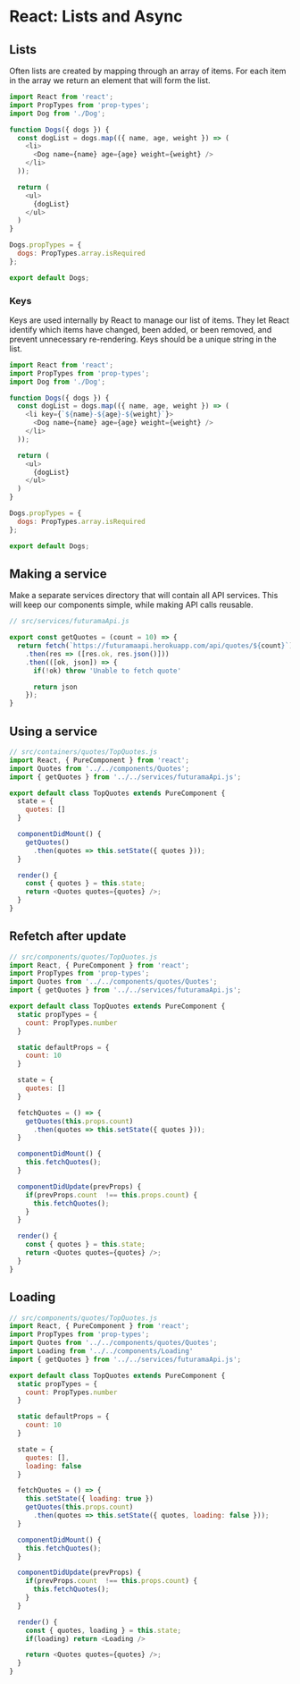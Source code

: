 # React: Lists and Async

## Lists

Often lists are created by mapping through an array of items.
For each item in the array we return an element that will form
the list.

```js
import React from 'react';
import PropTypes from 'prop-types';
import Dog from './Dog';

function Dogs({ dogs }) {
  const dogList = dogs.map(({ name, age, weight }) => (
    <li>
      <Dog name={name} age={age} weight={weight} />
    </li>
  ));

  return (
    <ul>
      {dogList}
    </ul>
  )
}

Dogs.propTypes = {
  dogs: PropTypes.array.isRequired
};

export default Dogs;
```

### Keys

Keys are used internally by React to manage our list of items.
They let React identify which items have changed, been added,
or been removed, and prevent unnecessary re-rendering. Keys
should be a unique string in the list.

```js
import React from 'react';
import PropTypes from 'prop-types';
import Dog from './Dog';

function Dogs({ dogs }) {
  const dogList = dogs.map(({ name, age, weight }) => (
    <li key={`${name}-${age}-${weight}`}>
      <Dog name={name} age={age} weight={weight} />
    </li>
  ));

  return (
    <ul>
      {dogList}
    </ul>
  )
}

Dogs.propTypes = {
  dogs: PropTypes.array.isRequired
};

export default Dogs;
```

## Making a service

Make a separate services directory that will contain all API services.
This will keep our components simple, while making API calls reusable.

```js
// src/services/futuramaApi.js

export const getQuotes = (count = 10) => {
  return fetch(`https://futuramaapi.herokuapp.com/api/quotes/${count}`)
    .then(res => ([res.ok, res.json()]))
    .then(([ok, json]) => {
      if(!ok) throw 'Unable to fetch quote'

      return json
    });
}
```

## Using a service

```js
// src/containers/quotes/TopQuotes.js
import React, { PureComponent } from 'react';
import Quotes from '../../components/Quotes';
import { getQuotes } from '../../services/futuramaApi.js';

export default class TopQuotes extends PureComponent {
  state = {
    quotes: []
  }

  componentDidMount() {
    getQuotes()
      .then(quotes => this.setState({ quotes }));
  }

  render() {
    const { quotes } = this.state;
    return <Quotes quotes={quotes} />;
  }
}
```

## Refetch after update

```js
// src/components/quotes/TopQuotes.js
import React, { PureComponent } from 'react';
import PropTypes from 'prop-types';
import Quotes from '../../components/quotes/Quotes';
import { getQuotes } from '../../services/futuramaApi.js';

export default class TopQuotes extends PureComponent {
  static propTypes = {
    count: PropTypes.number
  }

  static defaultProps = {
    count: 10
  }

  state = {
    quotes: []
  }

  fetchQuotes = () => {
    getQuotes(this.props.count)
      .then(quotes => this.setState({ quotes }));
  }

  componentDidMount() {
    this.fetchQuotes();
  }

  componentDidUpdate(prevProps) {
    if(prevProps.count  !== this.props.count) {
      this.fetchQuotes();
    }
  }

  render() {
    const { quotes } = this.state;
    return <Quotes quotes={quotes} />;
  }
}
```

## Loading

```js
// src/components/quotes/TopQuotes.js
import React, { PureComponent } from 'react';
import PropTypes from 'prop-types';
import Quotes from '../../components/quotes/Quotes';
import Loading from '../../components/Loading'
import { getQuotes } from '../../services/futuramaApi.js';

export default class TopQuotes extends PureComponent {
  static propTypes = {
    count: PropTypes.number
  }

  static defaultProps = {
    count: 10
  }

  state = {
    quotes: [],
    loading: false
  }

  fetchQuotes = () => {
    this.setState({ loading: true })
    getQuotes(this.props.count)
      .then(quotes => this.setState({ quotes, loading: false }));
  }

  componentDidMount() {
    this.fetchQuotes();
  }

  componentDidUpdate(prevProps) {
    if(prevProps.count  !== this.props.count) {
      this.fetchQuotes();
    }
  }

  render() {
    const { quotes, loading } = this.state;
    if(loading) return <Loading />

    return <Quotes quotes={quotes} />;
  }
}
```
